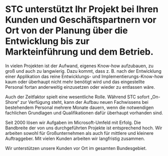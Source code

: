 ﻿# STC unterstützt Ihr Projekt bei Ihren Kunden und Geschäftspartnern vor Ort von der Planung über die Entwicklung bis zur Markteinführung und dem Betrieb.

In vielen Projekten ist der Aufwand, eigenes Know-how aufzubauen, zu groß und auch zu langwierig. Dazu kommt, dass z. B. nach der Entwicklung einer Applikation das reine Entwicklungs- und Implementierungs-Know-how kaum oder überhaupt nicht mehr benötigt wird und das eingestellte Personal fortan anderweitig einzusetzen oder wieder zu entlassen wäre.

Auch der Zeitfaktor spielt eine wesentliche Rolle. Während STC sofort „On-Shore“ zur Verfügung steht, kann der Aufbau neuen Fachwissens bei bestehendem Personal mehrere Monate dauern, wenn die notwendigen fachlichen Grundlagen und Qualifikationen dafür überhaupt vorhanden sind.

Seit 2000 lösen wir Aufgaben im Microsoft-Umfeld mit Erfolg. Die Bandbreite der von uns durchgeführten Projekte ist entsprechend hoch. Wir arbeiten sowohl für Großunternehmen als auch für mittlere und kleinere Auftraggeber. Mit vielen Kunden arbeiten wir langfristig zusammen.

Wir unterstützen unsere Kunden vor Ort im gesamten Bundesgebiet.